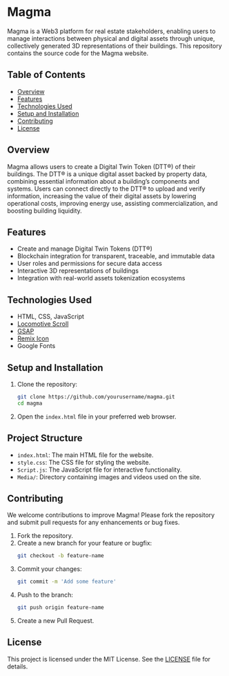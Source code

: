 # Magma

Magma is a Web3 platform for real estate stakeholders, enabling users to manage interactions between physical and digital assets through unique, collectively generated 3D representations of their buildings. This repository contains the source code for the Magma website.

## Table of Contents

- [Overview](#overview)
- [Features](#features)
- [Technologies Used](#technologies-used)
- [Setup and Installation](#setup-and-installation)
- [Contributing](#contributing)
- [License](#license)

## Overview

Magma allows users to create a Digital Twin Token (DTT®) of their buildings. The DTT® is a unique digital asset backed by property data, combining essential information about a building’s components and systems. Users can connect directly to the DTT® to upload and verify information, increasing the value of their digital assets by lowering operational costs, improving energy use, assisting commercialization, and boosting building liquidity.

## Features

- Create and manage Digital Twin Tokens (DTT®)
- Blockchain integration for transparent, traceable, and immutable data
- User roles and permissions for secure data access
- Interactive 3D representations of buildings
- Integration with real-world assets tokenization ecosystems

## Technologies Used

- HTML, CSS, JavaScript
- [Locomotive Scroll](https://github.com/locomotivemtl/locomotive-scroll)
- [GSAP](https://greensock.com/gsap/)
- [Remix Icon](https://remixicon.com/)
- Google Fonts

## Setup and Installation

1. Clone the repository:
    ```bash
    git clone https://github.com/yourusername/magma.git
    cd magma
    ```

2. Open the `index.html` file in your preferred web browser.


## Project Structure

- `index.html`: The main HTML file for the website.
- `style.css`: The CSS file for styling the website.
- `Script.js`: The JavaScript file for interactive functionality.
- `Media/`: Directory containing images and videos used on the site.

## Contributing

We welcome contributions to improve Magma! Please fork the repository and submit pull requests for any enhancements or bug fixes.

1. Fork the repository.
2. Create a new branch for your feature or bugfix:
    ```bash
    git checkout -b feature-name
    ```
3. Commit your changes:
    ```bash
    git commit -m 'Add some feature'
    ```
4. Push to the branch:
    ```bash
    git push origin feature-name
    ```
5. Create a new Pull Request.

## License

This project is licensed under the MIT License. See the [LICENSE](LICENSE) file for details.

